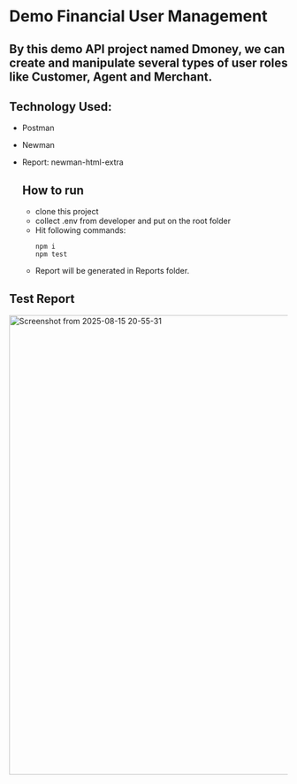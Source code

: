 # Demo Financial User Management

## By this demo API project named Dmoney, we can create and manipulate several types of user roles like Customer, Agent and Merchant. 

## Technology Used:
- Postman
- Newman
- Report: newman-html-extra

  ## How to run
  - clone this project
  - collect .env from developer and put on the root folder
  - Hit following commands:
    ```
    npm i
    npm test
    ```
  - Report will be generated in Reports folder. 
  
## Test Report
<img width="835" height="830" alt="Screenshot from 2025-08-15 20-55-31" src="https://github.com/user-attachments/assets/ca9844aa-5ff8-4fd3-8394-647e6d60505c" />
